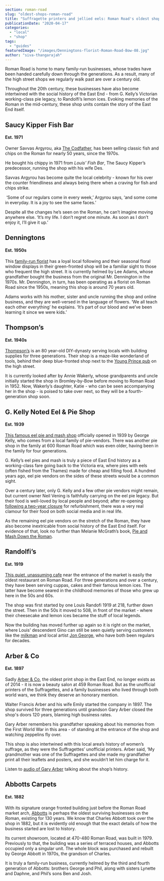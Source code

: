 ```yaml
---
section: roman-road
slug: "oldest-shops-roman-road"
title: "Suffragette printers and jellied eels: Roman Road's oldest shops"
publicationDate: "2020-04-17"
categories: 
  - "local"
  - "shop"
tags: 
  - "guides"
featuredImage: "/images/Denningtons-florist-Roman-Road-Bow-08.jpg"
author: "siva-thangarajah"
---
```


Roman Road is home to many family-run businesses, whose trades have been handed carefully down through the generations. As a result, many of the high street shops we regularly walk past are over a century old. 

Throughout the 20th century, these businesses have also become intertwined with the social history of the East End - from G. Kelly’s Victorian working-class pie legacy, to Randolfi’s lemon ices. Evoking memories of the Roman in the mid-century, these shop units contain the story of the East End itself.

## Saucy Kipper Fish Bar

#### Est. 1971

Owner Savvas Argyrou, aka [The Codfather](https://romanroadlondon.com/savvas-argyrou-saucy-kipper-fish-bar/), has been selling classic fish and chips on the Roman for nearly 50 years, since the 1970s.

He bought his chippy in 1971 from _Louis’ Fish Bar_, The Saucy Kipper’s predecessor, running the shop with his wife Des.

Savvas Argyrou has become quite the local celebrity - known for his over the counter friendliness and always being there when a craving for fish and chips strike. 

 ‘Some of our regulars come in every week,’ Argyrou says, ‘and some come in everyday. It is a joy to see the same faces.’

Despite all the changes he’s seen on the Roman, he can’t imagine moving anywhere else. ‘It’s my life. I don’t regret one minute. As soon as I don’t enjoy it, I’ll give it up.’

## Denningtons 

#### Est. 1950s

This [family-run florist](https://romanroadlondon.com/denningtons-florists/) has a loyal local following and their seasonal floral window displays in their green-fronted shop will be a familiar sight to those who frequent the high street. It is currently helmed by Lee Adams, whose grandfather bought the business from the original Mr. Dennington in the 1970s. Mr. Dennington, in turn, has been operating as a florist on Roman Road since the 1950s, meaning this shop is around 70 years old. 

Adams works with his mother, sister and uncle running the shop and online business, and they are well-versed in the language of flowers. ‘We all teach each other everything’ he explains. ‘It’s part of our blood and we’ve been learning it since we were kids.’ 

## Thompson’s 

#### Est. 1940s

[Thompson’s](https://romanroadlondon.com/thompsons-diy-store-bow/) is an 80 year-old DIY-dynasty serving locals with building supplies for three generations. Their shop is a maze-like wonderland of tools, behind their deep blue-fronted shop next to the [Young Prince pub](https://romanroadlondon.com/best-local-pubs/) on the high street.

It is currently looked after by Annie Wakerly, whose grandparents and uncle initially started the shop in Bromley-by-Bow before moving to Roman Road in 1952. Now, Wakerly’s daughter, Katie - who can be seen accompanying her in the shop - is poised to take over next, so they will be a fourth-generation shop soon.

## G. Kelly Noted Eel & Pie Shop

#### Est. 1939

[This famous eel pie and mash shop](https://romanroadlondon.com/g-kelly-pie-mash-shop-working-class-food/) officially opened in 1939 by George Kelly, who comes from a local family of pie-vendors. There was another pie shop in the family at 600 Roman Road which was even older, having been in the family for four generations. 

G. Kelly’s eel pies and mash is truly a piece of East End history as a working-class fare going back to the Victoria era, where pies with eels (often fished from the Thames) made for cheap and filling food. A hundred years ago, eel pie vendors on the sides of these streets would be a common sight.

Over a century later, only G. Kelly and a few other pie vendors might remain, but current owner Neil Vening is faithfully carrying on the eel pie legacy. But their food is well-loved by local people and beyond; after re-opening [following a two-year closure](https://romanroadlondon.com/g-kelly-pie-and-mash-shop-reopens-roman-road/) for refurbishment, there was a very real clamour for their food on both social media and in real life. 

As the remaining eel pie vendors on the stretch of the Roman, they have also become inextricable from social history of the East End itself. For evidence of that, look no further than Melanie McGrath’s book, [Pie and Mash Down the Roman](https://romanroadlondon.com/pie-and-mash-melanie-mcgrath-book-review/). 

## Randolfi’s 

#### Est. 1919

[This quiet, unassuming cafe](https://romanroadlondon.com/randolfis-lemon-ice-cafe-community-tribute/) near the entrance of the market is easily the oldest restaurant on Roman Road. For three generations and over a century, they have been serving cuppas, cakes and their famous lemon ices. The latter have become seared in the childhood memories of those who grew up here in the 50s and 60s.

The shop was first started by one Louis Randofi 1919 at 218, further down the street. Then in the 50s it moved to 508, in front of the market - where their cheesecake and lemon ices became the stuff of local legends. 

Now the building has moved further up again so it is right on the market, where Louis' descendent Gino can still be seen quietly serving customers like the [milkman](https://romanroadlondon.com/local-milkman-revival-of-milk-round/) and local artist [Jon George](https://romanroadlondon.com/jon-george-artist-chisenhale-arts-founder/), who have both been regulars for decades. 

## Arber & Co

#### Est. 1897

Sadly [Arber & Co](https://romanroadlondon.com/gary-arber-interview/), the oldest print shop in the East End, no longer exists as of 2014 - it is now a beauty salon at 459 Roman Road. But as the unofficial printers of the Suffragettes, and a family businesses who lived through both world wars, we think they deserve an honorary mention. 

Walter Francis Arber and his wife Emily started the company in 1897. The shop survived for three generations until grandson Gary Arber closed the shop's doors 120 years, blaming high business rates.

Gary Arber remembers his grandfather speaking about his memories from the First World War in this area - of standing at the entrance of the shop and watching zeppelins fly over. 

This shop is also intertwined with this local area’s history of women’s suffrage, as they were the Suffragettes’ unofficial printers. Arber said, ‘My grandmother was one of the Suffragettes and she made my grandfather print all their leaflets and posters, and she wouldn’t let him charge for it.

Listen to [audio of Gary Arber](https://romanroadlondon.com/suffragettes-printers-audio/) talking about the shop’s history. 

## Abbotts Carpets  

#### Est. 1882

With its signature orange fronted building just before the Roman Road market arch, [Abbotts](https://romanroadlondon.com/abbotts-flooring-family-interview/) is perhaps the oldest surviving businesses on the Roman, existing for 130 years. We know that Charles Abbott took over the shop in 1882, but it is evidently old enough that the exact details of how the business started are lost to history. 

Its current showroom, located at 470-480 Roman Road, was built in 1979. Previously to that, the building was a series of terraced houses, and Abbotts occupied only a singular unit. The whole block was purchased and rebuilt by George Abbott in 1970s, the grandson of Charles. 

It is truly a family-run business, currently helmed by the third and fourth generation of Abbotts: brothers George and Phil, along with sisters Lynette and Daphne, and Phil’s sons Ben and Josh.
